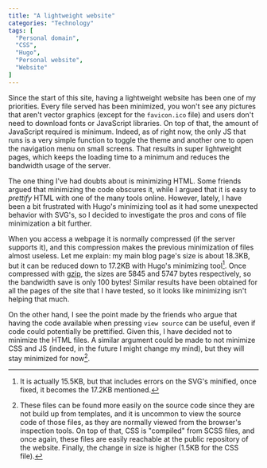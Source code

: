 ```yaml
---
title: "A lightweight website"
categories: "Technology"
tags: [
  "Personal domain",
  "CSS",
  "Hugo",
  "Personal website",
  "Website"
]
---
```


Since the start of this site, having a lightweight website has been one of my
priorities. Every file served has been minimized, you won't see any pictures
that aren't vector graphics (except for the `favicon.ico` file) and users don't
need to download fonts or JavaScript libraries. On top of that, the amount of
JavaScript required is minimum. Indeed, as of right now, the only JS that runs
is a very simple function to toggle the theme and another one to open the
navigation menu on small screens. That results in super lightweight pages, which
keeps the loading time to a minimum and reduces the bandwidth usage of the
server.

The one thing I've had doubts about is minimizing HTML. Some friends argued that
minimizing the code obscures it, while I argued that it is easy to *prettify*
HTML with one of the many tools online. However, lately, I have been a bit
frustrated with Hugo's minimizing tool as it had some unexpected behavior with
SVG's, so I decided to investigate the pros and cons of file minimization a bit
further.

When you access a webpage it is normally compressed (if the server supports it),
and this compression makes the previous minimization of files almost useless.
Let me explain: my main blog page's size is about 18.3KB, but it can be reduced
down to 17.2KB with Hugo's minimizing tool[^errors]. Once compressed with
[gzip][gz], the sizes are 5845 and 5747 bytes respectively, so the bandwidth
save is only 100 bytes! Similar results have been obtained for all the pages of
the site that I have tested, so it looks like minimizing isn't helping that
much.

[^errors]: It is actually 15.5KB, but that includes errors on the SVG's
  minified, once fixed, it becomes the 17.2KB mentioned.

On the other hand, I see the point made by the friends who argue that having the
code available when pressing `view source` can be useful, even if code could
potentially be prettified. Given this, I have decided not to minimize the HTML
files. A similar argument could be made to not minimize CSS and JS (indeed, in
the future I might change my mind), but they will stay minimized for
now[^css-js].

[^css-js]: These files can be found more easily on the source code since they
  are not build up from templates, and it is uncommon to view the source code of
  those files, as they are normally viewed from the browser's inspection tools.
  On top of that, CSS is "compiled" from SCSS files, and once again, these files
  are easily reachable at the public repository of the website. Finally, the
  change in size is higher (1.5KB for the CSS file).


[gz]: <https://en.wikipedia.org/wiki/Gzip> "gzip — Wikipedia"
